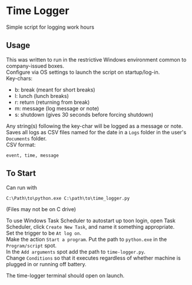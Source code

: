 # Time Logger
Simple script for logging work hours

## Usage
This was written to run in the restrictive Windows environment common to company-issued boxes.\
Configure via OS settings to launch the script on startup/log-in.\
Key-chars:
- b: break (meant for short breaks)
- l: lunch (lunch breaks)
- r: return (returning from break)
- m: message (log message or note)
- s: shutdown (gives 30 seconds before forcing shutdown)

Any string(s) following the key-char will be logged as a message or note.\
Saves all logs as CSV files named for the date in a `Logs` folder in the user's `Documents` folder.\
CSV format:
```
event, time, message
```

## To Start
Can run with
```batch
C:\Path\to\python.exe C:\path\to\time_logger.py
```
(Files may not be on C drive)

To use Windows Task Scheduler to autostart up toon login, open Task Scheduler, click `Create New Task`, and name it something appropriate.\
Set the trigger to be `At log on`.\
Make the action `Start a program`. Put the path to `python.exe` in the `Program/script` spot.\
In the `Add arguments` spot add the path to `time-logger.py`.\
Change `Conditions` so that it executes regardless of whether machine is plugged in or running off battery.

The time-logger terminal should open on launch.
